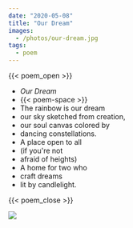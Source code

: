 ```yaml
---
date: "2020-05-08"
title: "Our Dream"
images:
  - /photos/our-dream.jpg
tags:
  - poem
---
```

  
{{< poem_open >}}
* *Our Dream*
* {{< poem-space >}}
* The rainbow is our dream
* our sky sketched from creation,
* our soul canvas colored by
* dancing constellations.
* A place open to all
* (if you're not
* afraid of heights)
* A home for two who
* craft dreams
* lit by candlelight.

{{< poem_close >}}

![](/photos/our-dream.jpg)